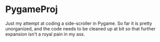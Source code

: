 # PygameProj
Just my attempt at coding a side-scroller in Pygame. So far it is pretty 
unorganized, and the code needs to be cleaned up at bit so that further
expansion isn't a royal pain in my ass. 
